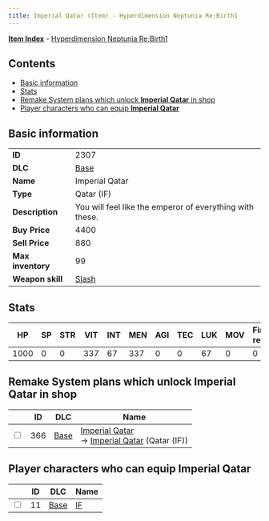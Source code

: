```yaml
---
title: Imperial Qatar (Item) - Hyperdimension Neptunia Re;Birth1
---
```


[**Item Index**](/neptunia/rb1/item/index.html) - [Hyperdimension Neptunia Re;Birth1](/neptunia/rb1)

## Contents

- [Basic information](#basic-information)
- [Stats](#stats)
- [Remake System plans which unlock **Imperial Qatar** in shop](#remake-system-plans-which-unlock-imperial-qatar-in-shop)
- [Player characters who can equip **Imperial Qatar**](#player-characters-who-can-equip-imperial-qatar)
## Basic information

|   |   |
| -- | -- |
| **ID** | 2307 |
| **DLC** | [Base](/neptunia/rb1/dlc/1-base.html) |
| **Name** | Imperial Qatar |
| **Type** | Qatar (IF) |
| **Description** | You will feel like the emperor of everything with these. |
| **Buy Price** | 4400 |
| **Sell Price** | 880 |
| **Max inventory** | 99 |
| **Weapon skill** | [Slash](/neptunia/rb1/skill/1-2102-slash.html) |


## Stats

| HP | SP | STR | VIT | INT | MEN | AGI | TEC | LUK | MOV | Fire res. | Ice res. | Wind res. | Lightning res. |
| -- | -- | --- | --- | --- | --- | --- | --- | --- | --- | --------- | -------- | --------- | -------------- |
| 1000 | 0 | 0 | 337 | 67 | 337 | 0 | 0 | 67 | 0 | 0 | 0 | 0 | 0 |


## Remake System plans which unlock **Imperial Qatar** in shop

|    | ID | DLC | Name |
| -- | -- | --- | ---- |
| <input type="checkbox" id="rb1-remake-1-366" class="trackbox" /> | 366 | [Base](/neptunia/rb1/dlc/1-base.html) | [Imperial Qatar](/neptunia/rb1/remake/1-366-imperial-qatar.html)<br /> → [Imperial Qatar](/neptunia/rb1/item/1-2307-imperial-qatar.html) (Qatar (IF)) |


## Player characters who can equip **Imperial Qatar**

|    | ID | DLC | Name |
| -- | -- | --- | ---- |
| <input type="checkbox" id="rb1-player-1-11" class="trackbox" /> | 11 | [Base](/neptunia/rb1/dlc/1-base.html) | [IF](/neptunia/rb1/player/1-11-if.html) |
